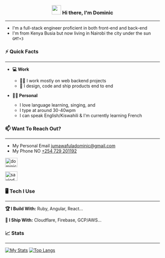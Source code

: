 <h3 align="center"> <a href="#"><img width="30px" src="https://raw.githubusercontent.com/iampavangandhi/iampavangandhi/master/gifs/Hi.gif"></a> Hi there, I'm Dominic</h3>

___

- I'm a full-stack engineer proficient in both front-end and back-end<br>
- I'm from Kenya Busia but now living in Nairobi the city under the sun `GMT+3`


### ⚡ Quick Facts
___

- **💻 Work**

  - 👷‍♀️ I work mostly on web backend projects
  - 🚀 I design, code and ship products end to end

- **🙋‍♂️ Personal**

  - I love language learning, singing, and 
  - I type at around 30-40wpm
  - I can speak English/Kiswahili & I'm currently learning French




### 📫 Want To Reach Out?
___

- My Personal Email <a target="_blank" href="mailto:jumawafuladominic@gmail.com.com">jumawafuladominic@gmail.com</a>
- My Phone NO <a target="_blank" href="tel:+254729201192">+254 729 201192</a>
<p align="left">
<a  target="_blank" href="https://linkedin.com/in/dominic-juma-018305279"><img align="center" src="https://raw.githubusercontent.com/rahuldkjain/github-profile-readme-generator/master/src/images/icons/Social/linked-in-alt.svg" alt="dominic-juma-018305279" height="30" width="40"/></a>

<a target="_blank" href="https://stackoverflow.com/users/23269661/saviodomijw"><img align="center" src="https://raw.githubusercontent.com/rahuldkjain/github-profile-readme-generator/master/src/images/icons/Social/stack-overflow.svg" alt="saviodomijw" height="30" width="40"/></a></p>



### 🖥 Tech I Use
___

**🏆 I Build With:** Ruby, Angular, React...

**🚢 I Ship With:** Cloudflare, Firebase, GCP/AWS...


### 📈 Stats
___

[![My Stats](https://github-readme-stats.vercel.app/api?username=savio1-domi&show_icons=true&hide_border=true&title_color=fe6287&icon_color=fe6287&text_color=ffffff&bg_color=0a192f&count_private=true)](https://github.com/savio1-domi?tab=repositories)
[![Top Langs](https://github-readme-stats.vercel.app/api/top-langs/?username=savio1-domi&layout=compact&show_icons=true&hide_border=true&title_color=fe6287&icon_color=fe6287&text_color=ffffff&bg_color=0a192f)](https://github.com/savio1-domi?tab=repositories)

